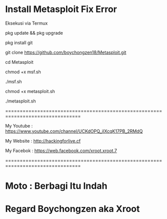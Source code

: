 # Install Metasploit Fix Error

Eksekusi via Termux 

pkg update && pkg upgrade

pkg install git

git clone https://github.com/boychongzen18/Metasploit.git

cd Metasploit

chmod +x msf.sh

./msf.sh

chmod +x metasploit.sh

./metasploit.sh

================================================================================

My Youtube : https://www.youtube.com/channel/UCKdOPQ_iIXcqK17PB_2RMdQ

My Website : http://hackingforlive.cf

My Facebok : https://web.facebook.com/xroot.xroot.7

================================================================================

# Moto : Berbagi Itu Indah

# Regard Boychongzen aka Xroot
